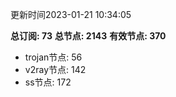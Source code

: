 更新时间2023-01-21 10:34:05

**总订阅: 73**
**总节点: 2143**
**有效节点: 370**
- trojan节点: 56
- v2ray节点: 142
- ss节点: 172
